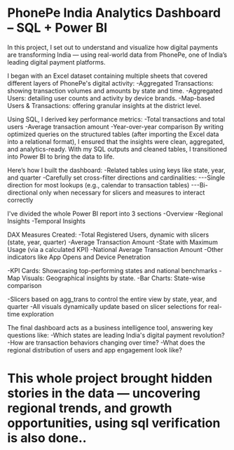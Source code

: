 # PhonePe India Analytics Dashboard – SQL + Power BI
In this project, I set out to understand and visualize how digital payments are transforming India — using real-world data from PhonePe, one of India’s leading digital payment platforms.

I began with an Excel dataset containing multiple sheets that covered different layers of PhonePe's digital activity:
-Aggregated Transactions: showing transaction volumes and amounts by state and time.
-Aggregated Users: detailing user counts and activity by device brands.
-Map-based Users & Transactions: offering granular insights at the district level.

Using SQL, I derived key performance metrics:
-Total transactions and total users
-Average transaction amount
-Year-over-year comparison
By writing optimized queries on the structured tables (after importing the Excel data into a relational format), I ensured that the insights were clean, aggregated, and analytics-ready.
With my SQL outputs and cleaned tables, I transitioned into Power BI to bring the data to life.

Here’s how I built the dashboard:
-Related tables using keys like state, year, and quarter
-Carefully set cross-filter directions and cardinalities:
---Single direction for most lookups (e.g., calendar to transaction tables)
---Bi-directional only when necessary for slicers and measures to interact correctly

I've divided the whole Power BI report into 3 sections
-Overview
-Regional Insights
-Temporal Insights

DAX Measures Created:
-Total Registered Users, dynamic with slicers (state, year, quarter)
-Average Transaction Amount
-State with Maximum Usage (via a calculated KPI)
-National Average Transaction Amount
-Other indicators like App Opens and Device Penetration

-KPI Cards: Showcasing top-performing states and national benchmarks
-Map Visuals: Geographical insights by state.
-Bar Charts: State-wise comparison

-Slicers based on agg_trans to control the entire view by state, year, and quarter
-All visuals dynamically update based on slicer selections for real-time exploration

The final dashboard acts as a business intelligence tool, answering key questions like:
-Which states are leading India's digital payment revolution?
-How are transaction behaviors changing over time?
-What does the regional distribution of users and app engagement look like?

# This whole project brought hidden stories in the data — uncovering regional trends, and growth opportunities, using sql verification is also done..
